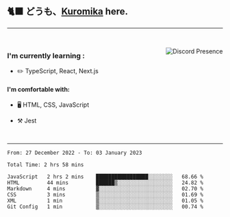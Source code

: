 ## 🐈‍⬛ どうも、<a href="https://twitter.com/kuromika__">Kuromika</a> here.


---

<br clear='left'/>

<a href="https://discord.com/users/1029464575604699166/" target="_blank" rel="nofollow"> <img src="https://lanyard-profile-readme.vercel.app/api/1029464575604699166?idleMessage=Probably%20doing%20something%20else..." alt="Discord Presence" align="right"></a>

### I'm currently learning :

- :pencil2: TypeScript, React, Next.js

#### I'm comfortable with:

- 🖥️ HTML, CSS, JavaScript

- :hammer_and_pick: Jest

<br clear='right'/>

---

<!--START_SECTION:waka-->

```text
From: 27 December 2022 - To: 03 January 2023

Total Time: 2 hrs 58 mins

JavaScript   2 hrs 2 mins    █████████████████░░░░░░░░   68.66 %
HTML         44 mins         ██████▒░░░░░░░░░░░░░░░░░░   24.82 %
Markdown     4 mins          ▓░░░░░░░░░░░░░░░░░░░░░░░░   02.70 %
CSS          3 mins          ▒░░░░░░░░░░░░░░░░░░░░░░░░   01.69 %
XML          1 min           ▒░░░░░░░░░░░░░░░░░░░░░░░░   01.05 %
Git Config   1 min           ▒░░░░░░░░░░░░░░░░░░░░░░░░   00.74 %
```

<!--END_SECTION:waka-->
